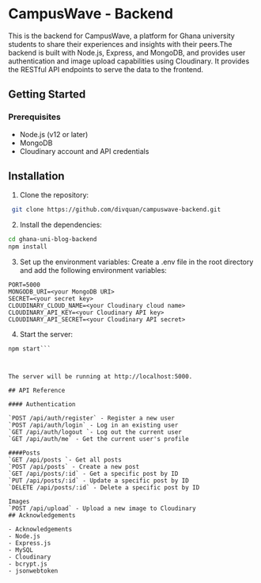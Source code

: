 
# CampusWave - Backend

This is the backend for CampusWave, a platform for Ghana university students to share their experiences and insights with their peers.The backend is built with Node.js, Express, and MongoDB, and provides user authentication and image upload capabilities using Cloudinary.
It provides the RESTful API endpoints to serve the data to the frontend.




## Getting Started
### Prerequisites
- Node.js (v12 or later)
- MongoDB
- Cloudinary account and API credentials

## Installation

1. Clone the repository:

```bash
 git clone https://github.com/divquan/campuswave-backend.git

```

2. Install the dependencies:
```bash
cd ghana-uni-blog-backend
npm install
```

3. Set up the environment variables:
Create a .env file in the root directory and add the following environment variables:

```env
PORT=5000
MONGODB_URI=<your MongoDB URI>
SECRET=<your secret key>
CLOUDINARY_CLOUD_NAME=<your Cloudinary cloud name>
CLOUDINARY_API_KEY=<your Cloudinary API key>
CLOUDINARY_API_SECRET=<your Cloudinary API secret>
```

4. Start the server:
``` node
npm start```



The server will be running at http://localhost:5000.
    
## API Reference

#### Authentication

`POST /api/auth/register` - Register a new user
`POST /api/auth/login` - Log in an existing user
`GET /api/auth/logout `- Log out the current user
`GET /api/auth/me` - Get the current user's profile

####Posts
`GET /api/posts `- Get all posts
`POST /api/posts` - Create a new post
`GET /api/posts/:id` - Get a specific post by ID
`PUT /api/posts/:id` - Update a specific post by ID
`DELETE /api/posts/:id` - Delete a specific post by ID

Images
`POST /api/upload` - Upload a new image to Cloudinary
## Acknowledgements

- Acknowledgements
- Node.js
- Express.js
- MySQL
- Cloudinary
- bcrypt.js
- jsonwebtoken


